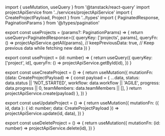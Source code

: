 import { useMutation, useQuery } from '@tanstack/react-query'
import projectApiService from '../services/projectApiService'
import { CreateProjectPayload, Project } from '../types'
import { PaginatedResponse, PaginationParams } from '@/types/pagination'

export const useProjects = (params?: PaginationParams) => {
return useQuery<PaginatedResponse<Project>>({
queryKey: ['projects', params],
queryFn: () => projectApiService.getAll(params),
// keepPreviousData: true, // Keep previous data while fetching new data
})
}

export const useProject = (id: number) => {
return useQuery<Project>({
queryKey: ['project', id],
queryFn: () => projectApiService.getById(id),
})
}

export const useCreateProject = () => {
return useMutation({
mutationFn: (data: CreateProjectPayload) => {
const payload = {
...data,
status: data.status || 'NOT_STARTED',
workflow: data.workflow || 'AGILE',
progress: data.progress || 0,
teamMembers: data.teamMembers || [],
}
return projectApiService.create(payload)
},
})
}

export const useUpdateProject = () => {
return useMutation({
mutationFn: ({ id, data }: { id: number; data: CreateProjectPayload }) =>
projectApiService.update(id, data),
})
}

export const useDeleteProject = () => {
return useMutation({
mutationFn: (id: number) => projectApiService.delete(id),
})
}
